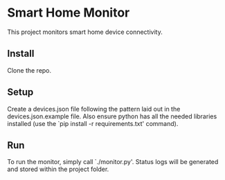 # Smart Home Monitor

This project monitors smart home device connectivity.

## Install

Clone the repo.

## Setup

Create a devices.json file following the pattern laid out in the devices.json.example file. Also ensure python has all the needed libraries installed (use the `pip install -r requirements.txt' command).

## Run

To run the monitor, simply call `./monitor.py'. Status logs will be generated and stored within the project folder.
